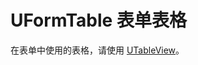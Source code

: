 # UFormTable 表单表格

在表单中使用的表格，请使用 [UTableView](../u-table-view)。

<u-h2-tabs router>
    <u-h2-tab title="基础示例" to="/components/u-form-table/examples"></u-h2-tab>
    <u-h2-tab title="API" to="/components/u-form-table/api"></u-h2-tab>
</u-h2-tabs>

<router-view></router-view>
